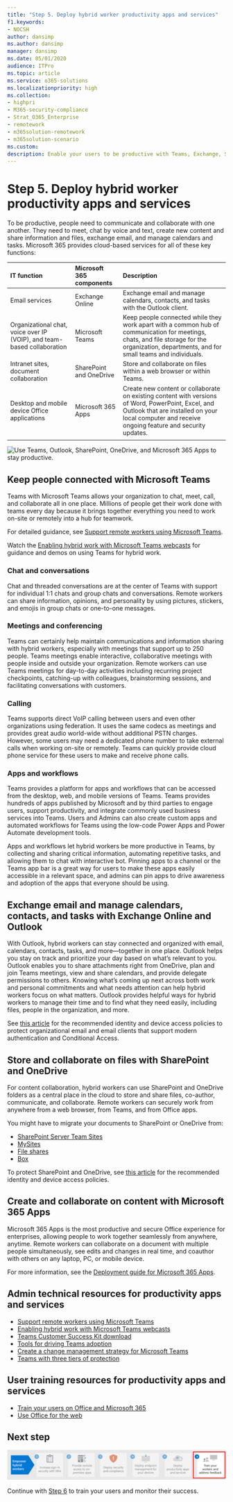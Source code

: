 ```yaml
---
title: "Step 5. Deploy hybrid worker productivity apps and services"
f1.keywords:
- NOCSH
author: dansimp
ms.author: dansimp
manager: dansimp
ms.date: 05/01/2020
audience: ITPro
ms.topic: article
ms.service: o365-solutions
ms.localizationpriority: high
ms.collection: 
- highpri
- M365-security-compliance
- Strat_O365_Enterprise
- remotework
- m365solution-remotework
- m365solution-scenario
ms.custom: 
description: Enable your users to be productive with Teams, Exchange, SharePoint, and other Microsoft 365 services.
---
```


# Step 5. Deploy hybrid worker productivity apps and services

To be productive, people need to communicate and collaborate with one another. They need to meet, chat by voice and text, create new content and share information and files, exchange email, and manage calendars and tasks. Microsoft 365 provides cloud-based services for all of these key functions:

| IT function | Microsoft 365 components | Description |
|:-------|:-----|:-------|
| Email services | Exchange Online | Exchange email and manage calendars, contacts, and tasks with the Outlook client. |
| Organizational chat, voice over IP (VOIP), and team-based collaboration | Microsoft Teams | Keep people connected while they work apart with a common hub of communication for meetings, chats, and file storage for the organization, departments, and for small teams and individuals. |
| Intranet sites, document collaboration | SharePoint and OneDrive | Store and collaborate on files within a web browser or within Teams. |
| Desktop and mobile device Office applications | Microsoft 365 Apps | Create new content or collaborate on existing content with versions of Word, PowerPoint, Excel, and Outlook that are installed on your local computer and receive ongoing feature and security updates. |
||||

![Use Teams, Outlook, SharePoint, OneDrive, and Microsoft 365 Apps to stay productive.](../media/empower-people-to-work-remotely/remote-workers-productivity-grid.png)

## Keep people connected with Microsoft Teams

Teams with Microsoft Teams allows your organization to chat, meet, call, and collaborate all in one place. Millions of people get their work done with teams every day because it brings together everything you need to work on-site or remotely into a hub for teamwork. 

For detailed guidance, see [Support remote workers using Microsoft Teams](/microsoftteams/support-remote-work-with-teams). 

Watch the [Enabling hybrid work with Microsoft Teams webcasts](https://resources.techcommunity.microsoft.com/enabling-hybrid-work/) for guidance and demos on using Teams for hybrid work.

### Chat and conversations

Chat and threaded conversations are at the center of Teams with support for individual 1:1 chats and group chats and conversations. Remote workers can share information, opinions, and personality by using pictures, stickers, and emojis in group chats or one-to-one messages.

### Meetings and conferencing 

Teams can certainly help maintain communications and information sharing with hybrid workers, especially with meetings that support up to 250 people. Teams meetings enable interactive, collaborative meetings with people inside and outside your organization. Remote workers can use Teams meetings for day-to-day activities including recurring project checkpoints, catching-up with colleagues, brainstorming sessions, and facilitating conversations with customers. 

### Calling

Teams supports direct VoIP calling between users and even other organizations using federation. It uses the same codecs as meetings and provides great audio world-wide without additional PSTN charges. However, some users may need a dedicated phone number to take external calls when working on-site or remotely. Teams can quickly provide cloud phone service for these users to make and receive phone calls.

### Apps and workflows

Teams provides a platform for apps and workflows that can be accessed from the desktop, web, and mobile versions of Teams. Teams provides hundreds of apps published by Microsoft and by third parties to engage users, support productivity, and integrate commonly used business services into Teams. Users and Admins can also create custom apps and automated workflows for Teams using the low-code Power Apps and Power Automate development tools.

Apps and workflows let hybrid workers be more productive in Teams, by collecting and sharing critical information, automating repetitive tasks, and allowing them to chat with interactive bot. Pinning apps to a channel or the Teams app bar is a great way for users to make these apps easily accessible in a relevant space, and admins can pin apps to drive awareness and adoption of the apps that everyone should be using.

## Exchange email and manage calendars, contacts, and tasks with Exchange Online and Outlook

With Outlook, hybrid workers can stay connected and organized with email, calendars, contacts, tasks, and more—together in one place. Outlook helps you stay on track and prioritize your day based on what’s relevant to you. Outlook enables you to share attachments right from OneDrive, plan and join Teams meetings, view and share calendars, and provide delegate permissions to others. Knowing what’s coming up next across both work and personal commitments and what needs attention can help hybrid workers focus on what matters. Outlook provides helpful ways for hybrid workers to manage their time and to find what they need easily, including files, people in the organization, and more. 

See [this article](../security/office-365-security/secure-email-recommended-policies.md) for the recommended identity and device access policies to protect organizational email and email clients that support modern authentication and Conditional Access.

## Store and collaborate on files with SharePoint and OneDrive

For content collaboration, hybrid workers can use SharePoint and OneDrive folders as a central place in the cloud to store and share files, co-author, communicate, and collaborate. Remote workers can securely work from anywhere from a web browser, from Teams, and from Office apps.

You might have to migrate your documents to SharePoint or OneDrive from:

- [SharePoint Server Team Sites](/sharepointmigration/sp-teams-sites-migration-guide)
- [MySites](/sharepointmigration/mysites-to-onedrive-migration-guide)
- [File shares](/sharepointmigration/fileshare-to-odsp-migration-guide)
- [Box](/sharepointmigration/box-to-onedrive-and-sharepoint-migration-guide)

To protect SharePoint and OneDrive, see [this article](../security/office-365-security/sharepoint-file-access-policies.md) for the recommended identity and device access policies.

## Create and collaborate on content with Microsoft 365 Apps

Microsoft 365 Apps is the most productive and secure Office experience for enterprises, allowing people to work together seamlessly from anywhere, anytime. Remote workers can collaborate on a document with multiple people simultaneously, see edits and changes in real time, and coauthor with others on any laptop, PC, or mobile device.

For more information, see the [Deployment guide for Microsoft 365 Apps](/deployoffice/deployment-guide-microsoft-365-apps).

## Admin technical resources for productivity apps and services

- [Support remote workers using Microsoft Teams](/microsoftteams/support-remote-work-with-teams)
- [Enabling hybrid work with Microsoft Teams webcasts](https://resources.techcommunity.microsoft.com/enabling-hybrid-work/)
- [Teams Customer Success Kit download](https://www.microsoft.com/download/details.aspx?id=54244)
- [Tools for driving Teams adoption](/microsoftteams/adopt-tools-and-downloads) 
- [Create a change management strategy for Microsoft Teams](/MicrosoftTeams/change-management-strategy)
- [Teams with three tiers of protection](configure-teams-three-tiers-protection.md)

## User training resources for productivity apps and services

- [Train your users on Office and Microsoft 365](https://support.microsoft.com/office/train-your-users-on-office-and-microsoft-365-7cba3c97-7f19-46ed-a1c6-763971a26c27)
- [Use Office for the web](https://support.microsoft.com/office/get-started-with-office-for-the-web-in-microsoft-365-5622c7c9-721d-4b3d-8cb9-a7276c2470e5)

## Next step

[![Step 6: Train your users and monitor their success.](../media/empower-people-to-work-remotely/remote-workers-step-grid-6.png)](empower-people-to-work-remotely-train-monitor-usage.md)

Continue with [Step 6](empower-people-to-work-remotely-train-monitor-usage.md) to train your users and monitor their success.

